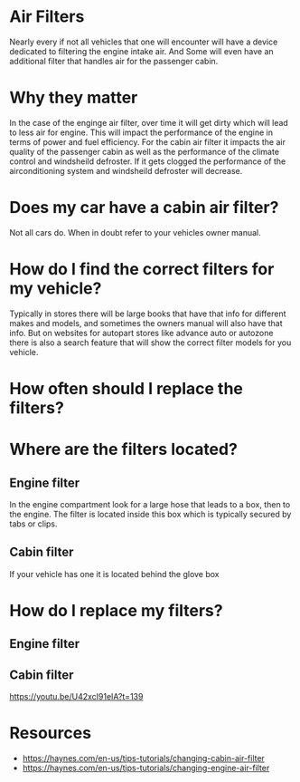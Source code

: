 # Air Filters
Nearly every if not all vehicles that one will encounter will have a device dedicated to filtering the engine intake air. And Some will even have an additional filter that handles air for the passenger cabin.

# Why they matter
In the case of the enginge air filter, over time it will get dirty which will lead to less air for engine. This will impact the performance of the engine in terms of power and fuel efficiency. For the cabin air filter it impacts the air quality of the passenger cabin as well as the performance of the climate control and windsheild defroster. If it gets clogged the performance of the airconditioning system and windsheild defroster will decrease.

# Does my car have a cabin air filter?
Not all cars do. When in doubt refer to your vehicles owner manual.

# How do I find the correct filters for my vehicle?
Typically in stores there will be large books that have that info for different makes and models, and sometimes the owners manual will also have that info. But on websites for autopart stores like advance auto or autozone there is also a search feature that will show the correct filter models for you vehicle.

# How often should I replace the filters?

# Where are the filters located?

## Engine filter
In the engine compartment look for a large hose that leads to a box, then to the engine. The filter is located inside this box which is typically secured by tabs or clips.

## Cabin filter
If your vehicle has one it is located behind the glove box

# How do I replace my filters?

## Engine filter


## Cabin filter
https://youtu.be/U42xcI91eIA?t=139


# Resources
* https://haynes.com/en-us/tips-tutorials/changing-cabin-air-filter
* https://haynes.com/en-us/tips-tutorials/changing-engine-air-filter
